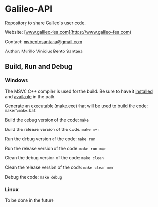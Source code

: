 # Galileo-API

Repository to share Galileo's user code.

Website: [www.galileo-fea.com](https://www.galileo-fea.com)

Contact: [mvbentosantana@gmail.com](mailto:mvbentosantana@gmail.com)

Author: Murillo Vinicius Bento Santana

## Build, Run and Debug

### Windows

The MSVC C++ compiler is used for the build. Be sure to have it [installed](https://visualstudio.microsoft.com/vs/community/) and [available](https://learn.microsoft.com/en-us/visualstudio/ide/reference/command-prompt-powershell?view=vs-2022) in the path.

Generate an executable (make.exe) that will be used to build the code: `maker\make.bat`

Build the debug version of the code: `make`

Build the release version of the code: `make m=r`

Run the debug version of the code: `make run`

Run the release version of the code: `make run m=r`

Clean the debug version of the code: `make clean`

Clean the release version of the code: `make clean m=r`

Debug the code: `make debug`

### Linux

To be done in the future
